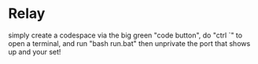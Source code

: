 # Relay
simply create a codespace via the big green "code button", do "ctrl `" to open a terminal, and run "bash run.bat" then unprivate the port that shows up and your set!